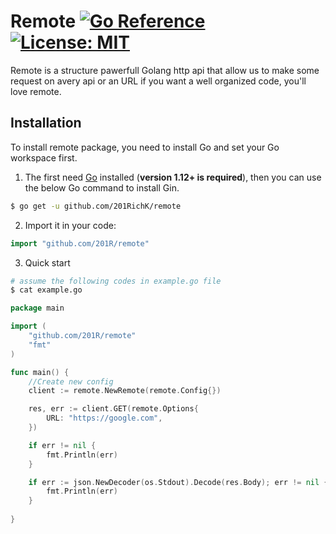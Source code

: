 # Remote [![Go Reference](https://pkg.go.dev/badge/github.com/201R/remote.svg)](https://pkg.go.dev/github.com/201R/remote) [![License: MIT](https://img.shields.io/badge/License-MIT-yellow.svg)](https://opensource.org/licenses/MIT)

 
Remote is a structure pawerfull Golang http api that allow us to make some request on avery api or an URL
if you want a well organized code, you'll love remote.

## Installation

To install remote package, you need to install Go and set your Go workspace first.

1. The first need [Go](https://golang.org/) installed (**version 1.12+ is required**), then you can use the below Go command to install Gin.

```sh
$ go get -u github.com/201RichK/remote
```

2. Import it in your code:

```go
import "github.com/201R/remote"
```
3. Quick start
 
```sh
# assume the following codes in example.go file
$ cat example.go
```

```go
package main

import (
    "github.com/201R/remote"
    "fmt"
)

func main() {
    //Create new config 
    client := remote.NewRemote(remote.Config{})

    res, err := client.GET(remote.Options{
        URL: "https://google.com",
    })

    if err != nil {
        fmt.Println(err)
    }

    if err := json.NewDecoder(os.Stdout).Decode(res.Body); err != nil {
        fmt.Println(err)
    }
    
}
```